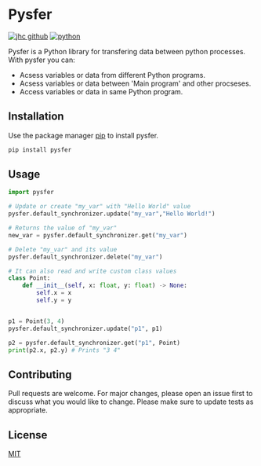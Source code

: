 # Pysfer

[![jhc github](https://img.shields.io/badge/GitHub-metaphaz-181717.svg?style=flat&logo=github)](https://github.com/metaphaz) 
[![python](	https://img.shields.io/badge/Python-3776AB?style=for-the-badge&logo=python&logoColor=white)](https://www.python.org)


Pysfer is a Python library for transfering data between python processes. With pysfer you can:

+ Acsess variables or data from different Python programs.
+ Acsess variables or data between 'Main program' and other procseses.
+ Access variables or data in same Python program.


## Installation

Use the package manager [pip](https://pip.pypa.io/en/stable/) to install pysfer.

```bash
pip install pysfer
```

## Usage

```python
import pysfer

# Update or create "my_var" with "Hello World" value
pysfer.default_synchronizer.update("my_var","Hello World!")

# Returns the value of "my_var"
new_var = pysfer.default_synchronizer.get("my_var")

# Delete "my_var" and its value
pysfer.default_synchronizer.delete("my_var")

# It can also read and write custom class values
class Point:
    def __init__(self, x: float, y: float) -> None:
        self.x = x
        self.y = y


p1 = Point(3, 4)
pysfer.default_synchronizer.update("p1", p1)

p2 = pysfer.default_synchronizer.get("p1", Point)
print(p2.x, p2.y) # Prints "3 4"
```

## Contributing

Pull requests are welcome. For major changes, please open an issue first
to discuss what you would like to change.
Please make sure to update tests as appropriate.

## License

[MIT](https://choosealicense.com/licenses/mit/)